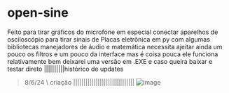 # open-sine
Feito para tirar gráficos do microfone em especial conectar aparelhos de osciloscópio para tirar sinais de Placas  eletrônica em py com algumas bibliotecas manejadores de áudio e matemática necessita ajeitar ainda um pouco os filtros e um pouco da interface mas é coisa pouca ele funciona relativamente bem deixarei uma versão em .EXE e caso queira baixar e testar direto
||||||||||histórico de updates
> 8/6/24 \ criação
||||||||||||||||||||||||||||||
![image](https://github.com/Valdemir-DSW/open-sine/assets/134114016/40b710b7-b35b-4855-b264-411a3617c5e7)
